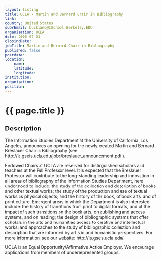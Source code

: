 ```yaml
---
layout: listing
title: UCLA - Martin and Bernard Chair in Bibliography
link:
country: United States
subrEmail: buckland@ISchool.Berkeley.EDU
organization: UCLA 
date: 2008-07-31
closingDate: 
jobTitle: Martin and Bernard Chair in Bibliography
published: false
postdate:
location:
	name: 
	latitude: 
	longitude: 
institution: 
organization: 
position: 
--- 
```



# {{ page.title }}

## Description


<p>The Information Studies Department at the University of California, Los
Angeles, announces an opening for the newly created Martin and Bernard
Breslauer Chair in Bibliography (see
http://is.gseis.ucla.edu/jobs/breslauer_announcement.pdf ). <p>Endowed
Chairs at UCLA are reserved for distinguished scholars and teachers at
the Full Professor level. It is expected that the Breslauer Professor
will contribute to the long-standing leadership and innovation in all
areas of bibliography of the Information Studies Department, here
understood to include: the study of the collection and description of
books and other textual works; the study of the production and use of
textual works as physical objects; and the history of the book, of book
arts, and of print culture. Emergent areas in which the Department is
also interested include: the history of transitions from print to
digital formats, and of the impact of such transitions on the book arts,
on publishing and access systems, and on reading; the design of
bibliographic systems that offer scholars in the arts and humanities
access to creative and intellectual works; and approaches to the study
of bibliographic collection and description that are informed by
artistic and humanistic perspectives. For more information, see our
website: http://is.gseis.ucla.edu/.</p>

<p>UCLA is an Equal Opportunity/Affirmative Action Employer. We encourage
applications from members of underrepresented groups.</p>

